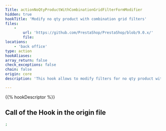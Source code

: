 ```yaml
---
Title: actionNoQtyProductWithCombinationGridFilterFormModifier
hidden: true
hookTitle: 'Modify no qty product with combination grid filters'
files:
    -
        url: 'https://github.com/PrestaShop/PrestaShop/blob/9.0.x/'
        file: 
locations:
    - 'back office'
type: action
hookAliases: 
array_return: false
check_exceptions: false
chain: false
origin: core
description: 'This hook allows to modify filters for no qty product with combination grid'

---
```


{{% hookDescriptor %}}

## Call of the Hook in the origin file

```php
;
```
